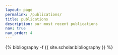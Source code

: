 ```yaml
---
layout: page
permalink: /publications/
title: publications
description: our most recent publications
nav: true
nav_order: 4
---
```

<!-- _pages/publications.md -->
<div class="publications">

{% bibliography -f {{ site.scholar.bibliography }} %}

</div>
